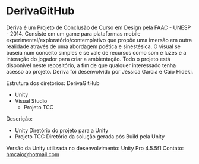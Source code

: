 DerivaGitHub
============

Deriva é um Projeto de Conclusão de Curso em Design pela FAAC - UNESP - 2014. Consiste em um game para plataformas mobile experimental/exploratório/contemplativo que propõe uma imersão em outra realidade através de uma abordagem poética e sinestésica. O visual se baseia num conceito simples e se vale de recursos como som e luzes e a interação do jogador para criar a ambientação.
Todo o projeto está disponível neste repositório, a fim de que qualquer interessado tenha acesso ao projeto.
Deriva foi desenvolvido por Jéssica Garcia e Caio Hideki.


Estrutura dos diretórios:
DerivaGitHub
  - Unity
  - Visual Studio
    - Projeto TCC

Descrição:
- Unity
  Diretório do projeto para a Unity
- Projeto TCC
  Diretório da solução gerada pós Build pela Unity


Versão da Unity utilizada no desenvolvimento: Unity Pro 4.5.5f1
Contato: hmcaio@hotmail.com
